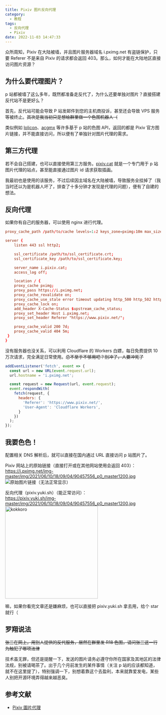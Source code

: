 ```yaml
---
title: Pixiv 图片反向代理
category:
  - 教程
tags:
  - 反向代理
  - Pixiv
date: 2022-11-03 14:47:33
---
```

众所周知，Pixiv 在大陆被墙，并且图片服务器域名 i.pximg.net 有盗链保护，只要 Referer 不是来自 Pixiv 的请求都会返回 403。那么，如何才能在大陆地区直接访问图片资源？

<!-- more -->

## 为什么要代理图片？

p 站都被墙了这么多年，既然都准备走反代了，为什么还要单独对图片？直接搭建反代站不是更好么？

首先，反代站可能会导致 P 站发邮件到您的主机商投诉，甚至还会导致 VPS 服务等被终止。~~其次是我当初只是想给群里做一个色图机器人（~~

类似例如 [lolicon](https://api.lolicon.app/)、[acgmx](https://www.acgmx.com/) 等许多基于 p 站的色图 API，返回的都是 Pixiv 官方图片链接，并不能直接访问，所以便有了单独针对图片代理的需求。

## 第三方代理

若不会自己搭建，也可以直接使用第三方服务。[pixiv.cat](https://pixiv.cat/) 就是一个专门用于 p 站图片代理的站点，甚至能直接通过图片 id 请求获取插画。

我最初也是使用的该服务，不过后续因主域名在大陆被墙，导致服务全挂掉了（我当时还以为是机器人坏了，排查了十多分钟才发现是代理的问题），便有了自建的想法。

## 反向代理

如果你有自己的服务器，可以使用 nginx 进行代理。

```conf
proxy_cache_path /path/to/cache levels=1:2 keys_zone=pximg:10m max_size=10g inactive=7d use_temp_path=off;

server {
    listen 443 ssl http2;

    ssl_certificate /path/to/ssl_certificate.crt;
    ssl_certificate_key /path/to/ssl_certificate.key;

    server_name i.pixiv.cat;
    access_log off;

    location / {
    proxy_cache pximg;
    proxy_pass https://i.pximg.net;
    proxy_cache_revalidate on;
    proxy_cache_use_stale error timeout updating http_500 http_502 http_503 http_504;
    proxy_cache_lock on;
    add_header X-Cache-Status $upstream_cache_status;
    proxy_set_header Host i.pximg.net;
    proxy_set_header Referer "https://www.pixiv.net/";

    proxy_cache_valid 200 7d;
    proxy_cache_valid 404 5m;
 }
}
```

没有服务器也没关系，可以利用 Cloudflare 的 Workers 白嫖，每日免费提供 10 万次请求，完全满足日常使用。~~总不至于不够用吧？别冲了，人要冲死了~~

```javascript
addEventListener('fetch', event => {
  const url = new URL(event.request.url);
  url.hostname = 'i.pximg.net';

  const request = new Request(url, event.request);
  event.respondWith(
    fetch(request, {
      headers: {
        'Referer': 'https://www.pixiv.net/',
        'User-Agent': 'Cloudflare Workers',
      }
    })
  );
});
```

## 我要色色！

配置相关 DNS 解析后，就可以直接在国内通过 URL 直接访问 p 站图片了。

Pixiv 网站上的原始链接（直接打开或在其他网站使用会返回 403）：  
https://i.pximg.net/img-master/img/2021/06/10/18/09/04/90457556_p0_master1200.jpg
![原始图片链接（无法正常显示）](https://i.pximg.net/img-master/img/2021/06/10/18/09/04/90457556_p0_master1200.jpg)

反向代理（pixiv.yuki.sh）（能正常访问）：  
https://pixiv.yuki.sh/img-master/img/2021/06/10/18/09/04/90457556_p0_master1200.jpg
<img src="https://pixiv.yuki.sh/img-master/img/2021/06/10/18/09/04/90457556_p0_master1200.jpg" alt="kokkoro" width="300" />

嘛，如果你看完文章还是嫌麻烦，也可以直接把 pixiv.yuki.sh 拿去用，给个 star 就行（

## 罗翔说法

~~张三在网上，用别人提供的反代服务，居然在群里发 R18 色图，请问张三这一行为触犯了哪项法律~~

技术虽无罪，但还是提醒一下，发送的图片请务必遵守你所在国家及其地区的法律法规，别被请喝茶了。出于几个月前发生的某件事情（关注 p 站的应该都知道，就不在这里提了），特别强调一下，别想着靠这个去盈利，本来就靠爱发电，某些人别把开源环境弄得越来越恶臭。

## 参考文献

- [Pixiv 圖片代理](https://pixiv.cat/reverseproxy.html)
